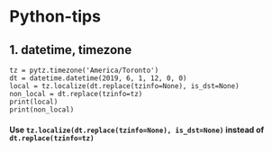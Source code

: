 # Python-tips

## 1. datetime, timezone
```
tz = pytz.timezone('America/Toronto')
dt = datetime.datetime(2019, 6, 1, 12, 0, 0)
local = tz.localize(dt.replace(tzinfo=None), is_dst=None)
non_local = dt.replace(tzinfo=tz)
print(local)
print(non_local)
```

#### Use ```tz.localize(dt.replace(tzinfo=None), is_dst=None)``` instead of ```dt.replace(tzinfo=tz)```
